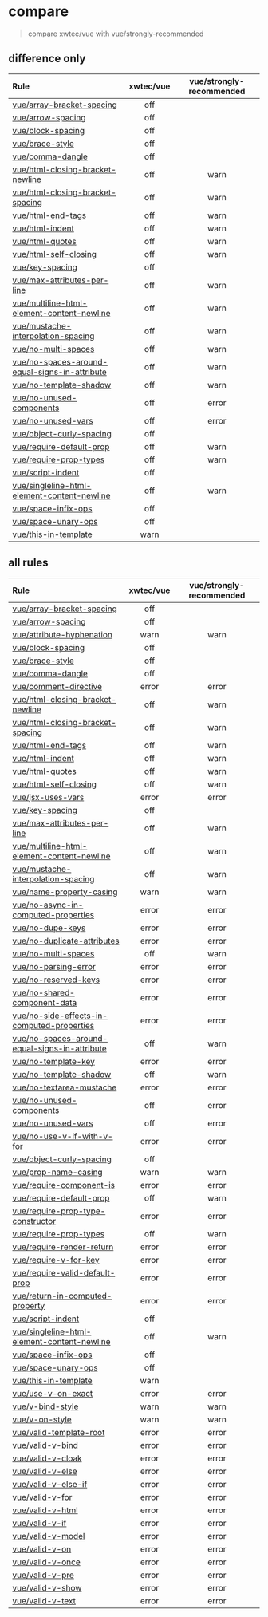 # compare

> compare xwtec/vue with vue/strongly-recommended

## difference only

| Rule                                                                                                                           | xwtec/vue | vue/strongly-recommended |
| :----------------------------------------------------------------------------------------------------------------------------- | :-------: | :----------------------: |
| [vue/array-bracket-spacing](https://vuejs.github.io/eslint-plugin-vue/rules/array-bracket-spacing.html)                        |    off    |
| [vue/arrow-spacing](https://vuejs.github.io/eslint-plugin-vue/rules/arrow-spacing.html)                                        |    off    |
| [vue/block-spacing](https://vuejs.github.io/eslint-plugin-vue/rules/block-spacing.html)                                        |    off    |
| [vue/brace-style](https://vuejs.github.io/eslint-plugin-vue/rules/brace-style.html)                                            |    off    |
| [vue/comma-dangle](https://vuejs.github.io/eslint-plugin-vue/rules/comma-dangle.html)                                          |    off    |
| [vue/html-closing-bracket-newline](https://eslint.vuejs.org/rules/html-closing-bracket-newline.html)                           |    off    |           warn           |
| [vue/html-closing-bracket-spacing](https://eslint.vuejs.org/rules/html-closing-bracket-spacing.html)                           |    off    |           warn           |
| [vue/html-end-tags](https://eslint.vuejs.org/rules/html-end-tags.html)                                                         |    off    |           warn           |
| [vue/html-indent](https://eslint.vuejs.org/rules/html-indent.html)                                                             |    off    |           warn           |
| [vue/html-quotes](https://eslint.vuejs.org/rules/html-quotes.html)                                                             |    off    |           warn           |
| [vue/html-self-closing](https://eslint.vuejs.org/rules/html-self-closing.html)                                                 |    off    |           warn           |
| [vue/key-spacing](https://vuejs.github.io/eslint-plugin-vue/rules/key-spacing.html)                                            |    off    |
| [vue/max-attributes-per-line](https://eslint.vuejs.org/rules/max-attributes-per-line.html)                                     |    off    |           warn           |
| [vue/multiline-html-element-content-newline](https://eslint.vuejs.org/rules/multiline-html-element-content-newline.html)       |    off    |           warn           |
| [vue/mustache-interpolation-spacing](https://eslint.vuejs.org/rules/mustache-interpolation-spacing.html)                       |    off    |           warn           |
| [vue/no-multi-spaces](https://eslint.vuejs.org/rules/no-multi-spaces.html)                                                     |    off    |           warn           |
| [vue/no-spaces-around-equal-signs-in-attribute](https://eslint.vuejs.org/rules/no-spaces-around-equal-signs-in-attribute.html) |    off    |           warn           |
| [vue/no-template-shadow](https://eslint.vuejs.org/rules/no-template-shadow.html)                                               |    off    |           warn           |
| [vue/no-unused-components](https://eslint.vuejs.org/rules/no-unused-components.html)                                           |    off    |          error           |
| [vue/no-unused-vars](https://eslint.vuejs.org/rules/no-unused-vars.html)                                                       |    off    |          error           |
| [vue/object-curly-spacing](https://vuejs.github.io/eslint-plugin-vue/rules/object-curly-spacing.html)                          |    off    |
| [vue/require-default-prop](https://eslint.vuejs.org/rules/require-default-prop.html)                                           |    off    |           warn           |
| [vue/require-prop-types](https://eslint.vuejs.org/rules/require-prop-types.html)                                               |    off    |           warn           |
| [vue/script-indent](https://eslint.vuejs.org/rules/script-indent.html)                                                         |    off    |
| [vue/singleline-html-element-content-newline](https://eslint.vuejs.org/rules/singleline-html-element-content-newline.html)     |    off    |           warn           |
| [vue/space-infix-ops](https://vuejs.github.io/eslint-plugin-vue/rules/space-infix-ops.html)                                    |    off    |
| [vue/space-unary-ops](https://vuejs.github.io/eslint-plugin-vue/rules/space-unary-ops.html)                                    |    off    |
| [vue/this-in-template](https://eslint.vuejs.org/rules/this-in-template.html)                                                   |   warn    |

## all rules

| Rule                                                                                                                           | xwtec/vue | vue/strongly-recommended |
| :----------------------------------------------------------------------------------------------------------------------------- | :-------: | :----------------------: |
| [vue/array-bracket-spacing](https://vuejs.github.io/eslint-plugin-vue/rules/array-bracket-spacing.html)                        |    off    |
| [vue/arrow-spacing](https://vuejs.github.io/eslint-plugin-vue/rules/arrow-spacing.html)                                        |    off    |
| [vue/attribute-hyphenation](https://eslint.vuejs.org/rules/attribute-hyphenation.html)                                         |   warn    |           warn           |
| [vue/block-spacing](https://vuejs.github.io/eslint-plugin-vue/rules/block-spacing.html)                                        |    off    |
| [vue/brace-style](https://vuejs.github.io/eslint-plugin-vue/rules/brace-style.html)                                            |    off    |
| [vue/comma-dangle](https://vuejs.github.io/eslint-plugin-vue/rules/comma-dangle.html)                                          |    off    |
| [vue/comment-directive](https://eslint.vuejs.org/rules/comment-directive.html)                                                 |   error   |          error           |
| [vue/html-closing-bracket-newline](https://eslint.vuejs.org/rules/html-closing-bracket-newline.html)                           |    off    |           warn           |
| [vue/html-closing-bracket-spacing](https://eslint.vuejs.org/rules/html-closing-bracket-spacing.html)                           |    off    |           warn           |
| [vue/html-end-tags](https://eslint.vuejs.org/rules/html-end-tags.html)                                                         |    off    |           warn           |
| [vue/html-indent](https://eslint.vuejs.org/rules/html-indent.html)                                                             |    off    |           warn           |
| [vue/html-quotes](https://eslint.vuejs.org/rules/html-quotes.html)                                                             |    off    |           warn           |
| [vue/html-self-closing](https://eslint.vuejs.org/rules/html-self-closing.html)                                                 |    off    |           warn           |
| [vue/jsx-uses-vars](https://eslint.vuejs.org/rules/jsx-uses-vars.html)                                                         |   error   |          error           |
| [vue/key-spacing](https://vuejs.github.io/eslint-plugin-vue/rules/key-spacing.html)                                            |    off    |
| [vue/max-attributes-per-line](https://eslint.vuejs.org/rules/max-attributes-per-line.html)                                     |    off    |           warn           |
| [vue/multiline-html-element-content-newline](https://eslint.vuejs.org/rules/multiline-html-element-content-newline.html)       |    off    |           warn           |
| [vue/mustache-interpolation-spacing](https://eslint.vuejs.org/rules/mustache-interpolation-spacing.html)                       |    off    |           warn           |
| [vue/name-property-casing](https://eslint.vuejs.org/rules/name-property-casing.html)                                           |   warn    |           warn           |
| [vue/no-async-in-computed-properties](https://eslint.vuejs.org/rules/no-async-in-computed-properties.html)                     |   error   |          error           |
| [vue/no-dupe-keys](https://eslint.vuejs.org/rules/no-dupe-keys.html)                                                           |   error   |          error           |
| [vue/no-duplicate-attributes](https://eslint.vuejs.org/rules/no-duplicate-attributes.html)                                     |   error   |          error           |
| [vue/no-multi-spaces](https://eslint.vuejs.org/rules/no-multi-spaces.html)                                                     |    off    |           warn           |
| [vue/no-parsing-error](https://eslint.vuejs.org/rules/no-parsing-error.html)                                                   |   error   |          error           |
| [vue/no-reserved-keys](https://eslint.vuejs.org/rules/no-reserved-keys.html)                                                   |   error   |          error           |
| [vue/no-shared-component-data](https://eslint.vuejs.org/rules/no-shared-component-data.html)                                   |   error   |          error           |
| [vue/no-side-effects-in-computed-properties](https://eslint.vuejs.org/rules/no-side-effects-in-computed-properties.html)       |   error   |          error           |
| [vue/no-spaces-around-equal-signs-in-attribute](https://eslint.vuejs.org/rules/no-spaces-around-equal-signs-in-attribute.html) |    off    |           warn           |
| [vue/no-template-key](https://eslint.vuejs.org/rules/no-template-key.html)                                                     |   error   |          error           |
| [vue/no-template-shadow](https://eslint.vuejs.org/rules/no-template-shadow.html)                                               |    off    |           warn           |
| [vue/no-textarea-mustache](https://eslint.vuejs.org/rules/no-textarea-mustache.html)                                           |   error   |          error           |
| [vue/no-unused-components](https://eslint.vuejs.org/rules/no-unused-components.html)                                           |    off    |          error           |
| [vue/no-unused-vars](https://eslint.vuejs.org/rules/no-unused-vars.html)                                                       |    off    |          error           |
| [vue/no-use-v-if-with-v-for](https://eslint.vuejs.org/rules/no-use-v-if-with-v-for.html)                                       |   error   |          error           |
| [vue/object-curly-spacing](https://vuejs.github.io/eslint-plugin-vue/rules/object-curly-spacing.html)                          |    off    |
| [vue/prop-name-casing](https://eslint.vuejs.org/rules/prop-name-casing.html)                                                   |   warn    |           warn           |
| [vue/require-component-is](https://eslint.vuejs.org/rules/require-component-is.html)                                           |   error   |          error           |
| [vue/require-default-prop](https://eslint.vuejs.org/rules/require-default-prop.html)                                           |    off    |           warn           |
| [vue/require-prop-type-constructor](https://eslint.vuejs.org/rules/require-prop-type-constructor.html)                         |   error   |          error           |
| [vue/require-prop-types](https://eslint.vuejs.org/rules/require-prop-types.html)                                               |    off    |           warn           |
| [vue/require-render-return](https://eslint.vuejs.org/rules/require-render-return.html)                                         |   error   |          error           |
| [vue/require-v-for-key](https://eslint.vuejs.org/rules/require-v-for-key.html)                                                 |   error   |          error           |
| [vue/require-valid-default-prop](https://eslint.vuejs.org/rules/require-valid-default-prop.html)                               |   error   |          error           |
| [vue/return-in-computed-property](https://eslint.vuejs.org/rules/return-in-computed-property.html)                             |   error   |          error           |
| [vue/script-indent](https://eslint.vuejs.org/rules/script-indent.html)                                                         |    off    |
| [vue/singleline-html-element-content-newline](https://eslint.vuejs.org/rules/singleline-html-element-content-newline.html)     |    off    |           warn           |
| [vue/space-infix-ops](https://vuejs.github.io/eslint-plugin-vue/rules/space-infix-ops.html)                                    |    off    |
| [vue/space-unary-ops](https://vuejs.github.io/eslint-plugin-vue/rules/space-unary-ops.html)                                    |    off    |
| [vue/this-in-template](https://eslint.vuejs.org/rules/this-in-template.html)                                                   |   warn    |
| [vue/use-v-on-exact](https://eslint.vuejs.org/rules/use-v-on-exact.html)                                                       |   error   |          error           |
| [vue/v-bind-style](https://eslint.vuejs.org/rules/v-bind-style.html)                                                           |   warn    |           warn           |
| [vue/v-on-style](https://eslint.vuejs.org/rules/v-on-style.html)                                                               |   warn    |           warn           |
| [vue/valid-template-root](https://eslint.vuejs.org/rules/valid-template-root.html)                                             |   error   |          error           |
| [vue/valid-v-bind](https://eslint.vuejs.org/rules/valid-v-bind.html)                                                           |   error   |          error           |
| [vue/valid-v-cloak](https://eslint.vuejs.org/rules/valid-v-cloak.html)                                                         |   error   |          error           |
| [vue/valid-v-else](https://eslint.vuejs.org/rules/valid-v-else.html)                                                           |   error   |          error           |
| [vue/valid-v-else-if](https://eslint.vuejs.org/rules/valid-v-else-if.html)                                                     |   error   |          error           |
| [vue/valid-v-for](https://eslint.vuejs.org/rules/valid-v-for.html)                                                             |   error   |          error           |
| [vue/valid-v-html](https://eslint.vuejs.org/rules/valid-v-html.html)                                                           |   error   |          error           |
| [vue/valid-v-if](https://eslint.vuejs.org/rules/valid-v-if.html)                                                               |   error   |          error           |
| [vue/valid-v-model](https://eslint.vuejs.org/rules/valid-v-model.html)                                                         |   error   |          error           |
| [vue/valid-v-on](https://eslint.vuejs.org/rules/valid-v-on.html)                                                               |   error   |          error           |
| [vue/valid-v-once](https://eslint.vuejs.org/rules/valid-v-once.html)                                                           |   error   |          error           |
| [vue/valid-v-pre](https://eslint.vuejs.org/rules/valid-v-pre.html)                                                             |   error   |          error           |
| [vue/valid-v-show](https://eslint.vuejs.org/rules/valid-v-show.html)                                                           |   error   |          error           |
| [vue/valid-v-text](https://eslint.vuejs.org/rules/valid-v-text.html)                                                           |   error   |          error           |
